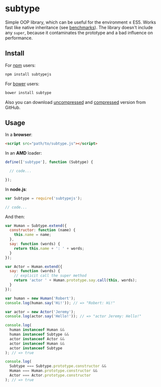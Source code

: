 # subtype

Simple OOP library, which can be useful for the environment ≤ ES5. Works fast like native inheritance (see [benchmarks](https://jsfiddle.net/7u22cpq5/)). The library doesn't include any `super`, because it contaminates the prototype and a bad influence on performance.

## Install

For [npm](https://www.npmjs.com/) users:

```bash
npm install subtypejs
```

For [bower](https://bower.io/) users:

```bash
bower install subtype
```

Also you can download [uncompressed](https://cdn.rawgit.com/dtcyganok/subtype/master/subtype.js) and [compressed](https://cdn.rawgit.com/dtcyganok/subtype/master/subtype.min.js) version from GitHub.

## Usage

In a **browser**:

```html
<script src="path/to/subtype.js"></script>
```

In an **AMD** loader:

```javascript
define(['subtype'], function (Subtype) {

  // code...

});
```

In **node.js**:

```javascript
var Subtype = require('subtypejs');

// code...
```

And then:

```javascript
var Human = Subtype.extend({
  constructor: function (name) {
    this.name = name;
  },
  say: function (words) {
    return this.name + ': ' + words;
  }
});

var Actor = Human.extend({
  say: function (words) {
    // explicit call the super method
    return 'actor ' + Human.prototype.say.call(this, words);
  }
});

var human = new Human('Robert');
console.log(human.say('Hi!')); // => "Robert: Hi!"

var actor = new Actor('Jeremy');
console.log(actor.say('Hello!')); // => "actor Jeremy: Hello!"

console.log(
  human instanceof Human &&
  human instanceof Subtype &&
  actor instanceof Actor &&
  actor instanceof Human &&
  actor instanceof Subtype
); // => true

console.log(
  Subtype === Subtype.prototype.constructor &&
  Human === Human.prototype.constructor &&
  Actor === Actor.prototype.constructor
); // => true
```
